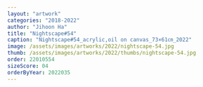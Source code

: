 ```yaml
---
layout: "artwork"
categories: "2018-2022"
author: "Jihoon Ha"
title: "Nightscape#54"
caption: "Nightscape#54_acrylic,oil on canvas_73×61㎝_2022"
image: /assets/images/artworks/2022/nightscape-54.jpg
thumb: /assets/images/artworks/2022/thumbs/nightscape-54.jpg
order: 22010554
sizeScore: 04
orderByYear: 2022035
---
```

